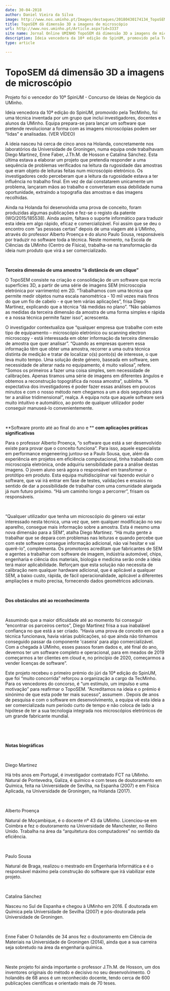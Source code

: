 ```yaml
---
date: 30-04-2018
author: Daniel Vieira da Silva
image: http://www.nos.uminho.pt/Images/destaques/20180430174134_TopoSEM.jpg
title: TopoSEM dá dimensão 3D a imagens de microscópio
url: http://www.nos.uminho.pt/Article.aspx?id=3337
site name: Jornal Online UMINHO TopoSEM dá dimensão 3D a imagens de microscópio
description: Ideia vencedora da 10ª edição do SpinUM, promovido pela TecMinho, foi uma técnica inventada por um grupo que inclui investigadores, docentes e alunos da UMinho. Equipa prepara-se para lançar um software que pretende revolucionar a forma com as imagens microscópias podem ser “lidas” e analisadas. (VER VÍDEO) 
type: article

---
```

# TopoSEM dá dimensão 3D a imagens de microscópio


  

Projeto foi o vencedor do 10º SpinUM - Concurso de Ideias de Negócio da UMinho.

Ideia vencedora da 10ª edição do SpinUM, promovido pela TecMinho, foi uma técnica inventada por um grupo que inclui investigadores, docentes e alunos da UMinho. Equipa prepara-se para lançar um software que pretende revolucionar a forma com as imagens microscópias podem ser “lidas” e analisadas. (VER VÍDEO) 

A ideia nasceu há cerca de cinco anos na Holanda, concretamente nos laboratórios da Universidade de Groningen, numa equipa onde trabalhavam Diego Martinez, Enne Faber, J.Th.M. de Hosson e Catalina Sánchez. Esta última estava a elaborar um projeto que pretendia responder a uma sequência de problemas verificados na leitura da rugosidade das amostras que eram objeto de leituras feitas num microscópio eletrónico. Os investigadores cedo perceberam que a leitura da rugosidade estava a ter influência no trabalho final. Em vez de daí constatarem unicamente um problema, lançaram mãos ao trabalho e converteram essa debilidade numa oportunidade, extraindo a topografia das amostras e das imagens recolhidas.
 

Ainda na Holanda foi desenvolvida uma prova de conceito, foram produzidas algumas publicações e fez-se o registo da patente (WO/2015/185538). Ainda assim, faltava o suporte informático para traduzir esta ideia em algo rápido, eficaz e comercializável. Foi assim que se deu o encontro com “as pessoas certas” depois de uma viagem até à UMinho, através do professor Alberto Proença e do aluno Paulo Sousa, responsáveis por traduzir no software toda a técnica. Neste momento, na Escola de Ciências da UMinho (Centro de Física), trabalha-se na transformação da ideia num produto que virá a ser comercializado.

 

**Terceira dimensão de uma amostra “à distância de um clique”** 

O TopoSEM consiste na criação e consolidação de um software que recria superfícies 3D, a partir de uma série de imagens SEM (microscopia eletrónica por varrimento) em 2D. “Trabalhamos com uma técnica que permite medir objetos numa escala nanométrica - 10 mil vezes mais finos do que um fio de cabelo - e que tem várias aplicações”, frisa Diego Martinez, explicando que a técnica “dá medidas no plano”. “Não sabíamos as medidas da terceira dimensão da amostra de uma forma simples e rápida e a nossa técnica permite fazer isso”, acrescenta.

O investigador contextualiza que “qualquer empresa que trabalhe com este tipo de equipamento – microscópio eletrónico ou scanning electron microscopy - está interessada em obter informação da terceira dimensão de amostra que quer analisar”. “Quando as empresas querem essa informação têm que obter uma amostra, recorrer a uma outra técnica distinta de medição e tratar de localizar o(s) ponto(s) de interesse, o que leva muito tempo. Uma solução deste género, baseada em software, sem necessidade de alterar nada no equipamento, é muito valiosa”, refere. “Somos os primeiros a fazer uma coisa simples, sem necessidade de calibrações. Apenas tiramos uma série de imagens em diferentes ângulos e obtemos a reconstrução topográfica da nossa amostra”, sublinha. “A expectativa dos investigadores é poder fazer essas análises em poucos minutos e com o nosso método nem chegamos a um a dois segundos para ter a análise tridimensional”, realça. A equipa nota que aquele software será muito intuitivo e automático, ao ponto de qualquer utilizador poder conseguir manuseá-lo convenientemente. 

 

**Software pronto até ao final do ano e ** **com aplicações práticas significativas** 

Para o professor Alberto Proença, “o software que está a ser desenvolvido existe para provar que o conceito funciona”. Para isso, aquele especialista em performance engeneering juntou-se a Paulo Sousa, que, além da experiência em projetos em eficiência computacional, tinha trabalhado com microscopia eletrónica, onde adquiriu sensibilidade para a análise destas imagens. O jovem aluno será agora o responsável em transformar o protótipo em produto. Esta equipa multidisciplinar vai fazendo evoluir o software, que vai irá entrar em fase de testes, validações e ensaios no sentido de dar a possibilidade de trabalhar com uma comunidade alargada já num futuro próximo. “Há um caminho longo a percorrer”, frisam os responsáveis.

 

“Qualquer utilizador que tenha um microscópio do género vai estar interessado nesta técnica, uma vez que, sem qualquer modificação no seu aparelho, consegue mais informação sobre a amostra. Esta é mesmo uma nova dimensão para a SEM”, atalha Diego Martinez. “Há muita gente a trabalhar que se depara com problemas nas leituras e quando percebe que com este software consegue informação adicional, não vai hesitar e vai querê-lo”, complementa. Os promotores acreditam que fabricantes de SEM e agentes a trabalhar com software de imagem, indústria automóvel, chips, engenharia e ciência dos materiais, biologia e medicina serão onde a ideia terá maior aplicabilidade. Reforçam que esta solução não necessita de calibração nem qualquer hardware adicional, que é aplicável a qualquer SEM, a baixo custo, rápida, de fácil operacionalidade, aplicável a diferentes ampliações e muito precisa, fornecendo dados geométricos adicionais.

 

**Dos obstáculos até ao reconhecimento** 

 

Assumindo que a maior dificuldade até ao momento foi conseguir “encontrar os parceiros certos”, Diego Martinez frisa a sua inabalável confiança no que está a ser criado. “Havia uma prova de conceito em que a técnica funcionava, havia várias publicações, só que ainda não tínhamos conseguido passar da componente 'caseira' para algo comercializável. Com a chegada à UMinho, esses passos foram dados e, até final do ano, devemos ter um software completo e operacional, para em meados de 2019 começarmos a ter clientes em cloud e, no princípio de 2020, começarmos a vender licenças de software”.
 

Este projeto recebeu o primeiro prémio do júri da 10ª edição do SpinUM, que foi “muito concorrida” reforçou a organização a cargo da TecMinho. Para os vencedores do concorso, é “um estímulo, um impulso e uma motivação” para reafirmar o TopoSEM. “Acreditamos na ideia e o prémio é sinónimo de que esta pode ter mais sucesso”, assumem . Depois de anos de pesquisa e com o software em desenvolvimento, a equipa vê esta ideia a ser comercializada num período curto de tempo e não coloca de lado a hipótese de ter a sua tecnologia integrada nos microscópios eletrónicos de um grande fabricante mundial.

 

 

**Notas biográficas** 

 

Diego Martinez

Há três anos em Portugal, é investigador contratado FCT na UMinho. Natural de Pontevedra, Galiza, é químico e com teses de doutoramento em Química, feita na Universidade de Sevilha, na Espanha (2007) e em Física Aplicada, na Universidade de Groningen, na Holanda (2017). 

 

Alberto Proença

Natural de Moçambique, é o docente nº 43 da UMinho. Licenciou-se em Coimbra e fez o doutoramento na Universidade de Manchester, no Reino Unido. Trabalha na área da “arquitetura dos computadores” no sentido da eficiência.

 

Paulo Sousa

Natural de Braga, realizou o mestrado em Engenharia Informática e é o responsável máximo pela construção do software que irá viabilizar este projeto.

 

Catalina Sánchez

Nasceu no Sul de Espanha e chegou à UMinho em 2016. É doutorada em Química pela Universidade de Sevilha (2007) e pós-doutorada pela Universidade de Groningen.

 

Enne Faber
O holandês de 34 anos fez o doutoramento em Ciência de Materiais na Universidade de Groningen (2014), ainda que a sua carreira seja sobretudo na área da engenharia química.

 

Neste projeto foi ainda importante o professor J.Th.M. de Hosson, um dos inventores originais do método e decisivo no seu desenvolvimento. O holandês de 68 anos é um reconhecido docente, tendo cerca de 600 publicações científicas e orientado mais de 70 teses.

 


